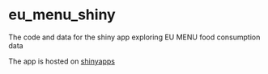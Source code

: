 # eu_menu_shiny
The code and data for the shiny app exploring EU MENU food consumption data

The app is hosted on [shinyapps](https://lefkios-paikousis.shinyapps.io/eu-menu_shiny/)